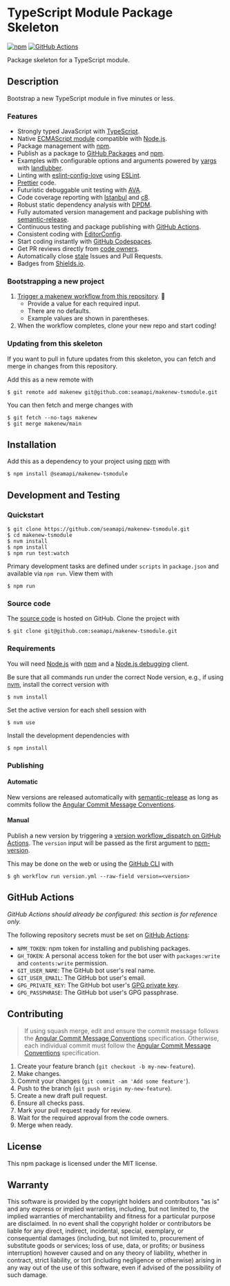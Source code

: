 # TypeScript Module Package Skeleton

[![npm](https://img.shields.io/npm/v/@seamapi/makenew-tsmodule.svg)](https://www.npmjs.com/package/@seamapi/makenew-tsmodule)
[![GitHub Actions](https://github.com/seamapi/makenew-tsmodule/actions/workflows/check.yml/badge.svg)](https://github.com/seamapi/makenew-tsmodule/actions/workflows/check.yml)

Package skeleton for a TypeScript module.

## Description

Bootstrap a new TypeScript module in five minutes or less.

### Features

- Strongly typed JavaScript with [TypeScript].
- Native [ECMAScript module] compatible with [Node.js].
- Package management with [npm].
- Publish as a package to [GitHub Packages] and [npm].
- Examples with configurable options and arguments powered by [yargs] with [landlubber].
- Linting with [eslint-config-love] using [ESLint].
- [Prettier] code.
- Futuristic debuggable unit testing with [AVA].
- Code coverage reporting with [Istanbul] and [c8].
- Robust static dependency analysis with [DPDM].
- Fully automated version management and package publishing with [semantic-release].
- Continuous testing and package publishing with [GitHub Actions].
- Consistent coding with [EditorConfig].
- Start coding instantly with [GitHub Codespaces].
- Get PR reviews directly from [code owners].
- Automatically close [stale] Issues and Pull Requests.
- Badges from [Shields.io].

[AVA]: https://github.com/avajs/ava
[code owners]: https://github.blog/2017-07-06-introducing-code-owners/
[DPDM]: https://github.com/acrazing/dpdm
[ECMAScript module]: https://nodejs.org/api/esm.html
[ESLint]: https://eslint.org/
[EditorConfig]: https://editorconfig.org/
[GitHub Actions]: https://github.com/features/actions
[GitHub Codespaces]: https://github.com/features/packages
[GitHub Packages]: https://github.com/features/packages
[Istanbul]: https://istanbul.js.org/
[eslint-config-love]: https://github.com/mightyiam/eslint-config-love
[Node.js]: https://nodejs.org/
[Prettier]: https://prettier.io/
[semantic-release]: https://semantic-release.gitbook.io/
[Shields.io]: https://shields.io/
[stale]: https://github.com/marketplace/stale
[TypeScript]: https://www.typescriptlang.org/
[c8]: https://github.com/bcoe/c8
[landlubber]: https://github.com/razor-x/landlubber
[npm]: https://www.npmjs.com/
[yargs]: https://yargs.js.org/

### Bootstrapping a new project

1. [Trigger a makenew workflow from this repository][makenew workflow]. 🚀
   - Provide a value for each required input.
   - There are no defaults.
   - Example values are shown in parentheses.
2. When the workflow completes, clone your new repo and start coding!

[makenew workflow]: https://github.com/seamapi/makenew-tsmodule/actions/workflows/makenew.yml

### Updating from this skeleton

If you want to pull in future updates from this skeleton,
you can fetch and merge in changes from this repository.

Add this as a new remote with

```
$ git remote add makenew git@github.com:seamapi/makenew-tsmodule.git
```

You can then fetch and merge changes with

```
$ git fetch --no-tags makenew
$ git merge makenew/main
```

## Installation

Add this as a dependency to your project using [npm] with

```
$ npm install @seamapi/makenew-tsmodule
```

[npm]: https://www.npmjs.com/

## Development and Testing

### Quickstart

```
$ git clone https://github.com/seamapi/makenew-tsmodule.git
$ cd makenew-tsmodule
$ nvm install
$ npm install
$ npm run test:watch
```

Primary development tasks are defined under `scripts` in `package.json`
and available via `npm run`.
View them with

```
$ npm run
```

### Source code

The [source code] is hosted on GitHub.
Clone the project with

```
$ git clone git@github.com:seamapi/makenew-tsmodule.git
```

[source code]: https://github.com/seamapi/makenew-tsmodule

### Requirements

You will need [Node.js] with [npm] and a [Node.js debugging] client.

Be sure that all commands run under the correct Node version, e.g.,
if using [nvm], install the correct version with

```
$ nvm install
```

Set the active version for each shell session with

```
$ nvm use
```

Install the development dependencies with

```
$ npm install
```

[Node.js]: https://nodejs.org/
[Node.js debugging]: https://nodejs.org/en/docs/guides/debugging-getting-started/
[npm]: https://www.npmjs.com/
[nvm]: https://github.com/creationix/nvm

### Publishing

#### Automatic

New versions are released automatically with [semantic-release]
as long as commits follow the [Angular Commit Message Conventions].

[Angular Commit Message Conventions]: https://semantic-release.gitbook.io/semantic-release/#commit-message-format
[semantic-release]: https://semantic-release.gitbook.io/

#### Manual

Publish a new version by triggering a [version workflow_dispatch on GitHub Actions].
The `version` input will be passed as the first argument to [npm-version].

This may be done on the web or using the [GitHub CLI] with

```
$ gh workflow run version.yml --raw-field version=<version>
```

[GitHub CLI]: https://cli.github.com/
[npm-version]: https://docs.npmjs.com/cli/version
[version workflow_dispatch on GitHub Actions]: https://github.com/seamapi/makenew-tsmodule/actions?query=workflow%3Aversion

## GitHub Actions

_GitHub Actions should already be configured: this section is for reference only._

The following repository secrets must be set on [GitHub Actions]:

- `NPM_TOKEN`: npm token for installing and publishing packages.
- `GH_TOKEN`: A personal access token for the bot user with
  `packages:write` and `contents:write` permission.
- `GIT_USER_NAME`: The GitHub bot user's real name.
- `GIT_USER_EMAIL`: The GitHub bot user's email.
- `GPG_PRIVATE_KEY`: The GitHub bot user's [GPG private key].
- `GPG_PASSPHRASE`: The GitHub bot user's GPG passphrase.

[GitHub Actions]: https://github.com/features/actions
[GPG private key]: https://github.com/marketplace/actions/import-gpg#prerequisites

## Contributing

> If using squash merge, edit and ensure the commit message follows the [Angular Commit Message Conventions] specification.
> Otherwise, each individual commit must follow the [Angular Commit Message Conventions] specification.

1. Create your feature branch (`git checkout -b my-new-feature`).
2. Make changes.
3. Commit your changes (`git commit -am 'Add some feature'`).
4. Push to the branch (`git push origin my-new-feature`).
5. Create a new draft pull request.
6. Ensure all checks pass.
7. Mark your pull request ready for review.
8. Wait for the required approval from the code owners.
9. Merge when ready.

[Angular Commit Message Conventions]: https://semantic-release.gitbook.io/semantic-release/#commit-message-format

## License

This npm package is licensed under the MIT license.

## Warranty

This software is provided by the copyright holders and contributors "as is" and
any express or implied warranties, including, but not limited to, the implied
warranties of merchantability and fitness for a particular purpose are
disclaimed. In no event shall the copyright holder or contributors be liable for
any direct, indirect, incidental, special, exemplary, or consequential damages
(including, but not limited to, procurement of substitute goods or services;
loss of use, data, or profits; or business interruption) however caused and on
any theory of liability, whether in contract, strict liability, or tort
(including negligence or otherwise) arising in any way out of the use of this
software, even if advised of the possibility of such damage.
